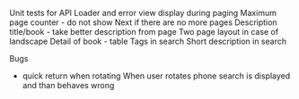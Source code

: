 Unit tests for API
Loader and error view display during paging
Maximum page counter - do not show Next if there are no more pages
Description title/book - take better description from page
Two page layout in case of landscape
Detail of book - table
Tags in search
Short description in search

Bugs
- quick return when rotating
    When user rotates phone search is displayed and than behaves wrong

